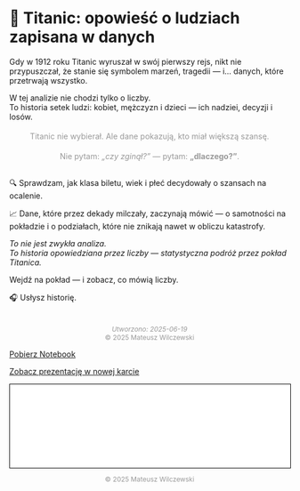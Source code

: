# 🚢 **Titanic**: opowieść o ludziach zapisana w danych

Gdy w 1912 roku Titanic wyruszał w swój pierwszy rejs, nikt nie przypuszczał, że stanie się symbolem marzeń, tragedii — i... danych, które przetrwają wszystko.

W tej analizie nie chodzi tylko o liczby.  
To historia setek ludzi: kobiet, mężczyzn i dzieci — ich nadziei, decyzji i losów.

<div style="text-align: center; font-size: 1em; color: #999; margin: 1.2em 0; line-height: 1.4;">
  Titanic nie wybierał. Ale dane pokazują, kto miał większą szansę.
</div>

<div style="text-align: center; font-size: 1em; color: #999; margin-bottom: 2em; line-height: 1.4;">
  Nie pytam: <em>„czy zginął?”</em> — pytam: <strong>„dlaczego?”</strong>.
</div>

🔍 Sprawdzam, jak klasa biletu, wiek i płeć decydowały o szansach na ocalenie.

📈 Dane, które przez dekady milczały, zaczynają mówić — o samotności na pokładzie i o podziałach, które nie znikają nawet w obliczu katastrofy.

*To nie jest zwykła analiza.*  
*To historia opowiedziana przez liczby — statystyczna podróż przez pokład Titanica.*

Wejdź na pokład — i zobacz, co mówią liczby.

🎧 Usłysz historię.

<div style="text-align: center; font-size: 0.85em; color: #999; margin-top: 3em;">
  <em>Utworzono: 2025-06-19</em><br>
  © 2025 Mateusz Wilczewski
</div>

<a href="eda_titanic.ipynb" class="md-button">Pobierz Notebook</a>

<a href="eda_titanic.slides.html" class="md-button md-button--primary">Zobacz prezentację w nowej karcie</a>

<iframe
    id="content"
    src="eda_titanic.html"
    width="100%"
    style="border:1px solid black;overflow:hidden;"
></iframe>
<script>
function resizeIframeToFitContent(iframe) {
    iframe.style.height = (iframe.contentWindow.document.documentElement.scrollHeight + 50) + "px";
    iframe.contentDocument.body.style["overflow"] = 'hidden';
}
window.addEventListener('load', function() {
    var iframe = document.getElementById('content');
    resizeIframeToFitContent(iframe);
});
window.addEventListener('resize', function() {
    var iframe = document.getElementById('content');
    resizeIframeToFitContent(iframe);
});
</script>


<p style="text-align: center; font-size: 0.85em; color: #999;">
© 2025 Mateusz Wilczewski
</p>